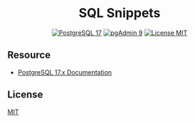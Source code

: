 <h1 align="center">SQL Snippets</h1>

<p align="center">
    <a href="https://www.postgresql.org/docs/17/index.html">
        <img src="https://img.shields.io/badge/postgres-17-blue?style=flat&logo=postgresql&logoColor=f5f5f5" alt="PostgreSQL 17" /></a>
    <a href="https://www.postgresql.org/about/news/pgadmin-4-v90-released-3010/">
        <img src="https://img.shields.io/badge/pgadmin-9-blue?style=flat&logo=postgresql&logoColor=f5f5f5" alt="pgAdmin 9" /></a>
    <a href="./LICENSE.md">
        <img src="https://img.shields.io/badge/license-mit-white?style=flat&logo=github"  alt="License MIT" /></a>
</p>

## Resource

- [PostgreSQL 17.x Documentation](https://www.postgresql.org/docs/17/index.html)

## License

[MIT](LICENSE.md)
